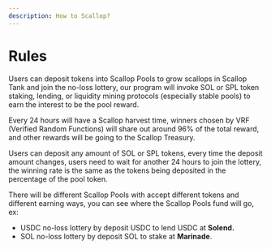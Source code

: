 ```yaml
---
description: How to Scallop?
---
```


# Rules

Users can deposit tokens into Scallop Pools to grow scallops in Scallop Tank and join the no-loss lottery, our program will invoke SOL or SPL token staking, lending, or liquidity mining protocols (especially stable pools) to earn the interest to be the pool reward.

Every 24 hours will have a Scallop harvest time, winners chosen by VRF (Verified Random Functions) will share out around 96% of the total reward, and other rewards will be going to the Scallop Treasury.

Users can deposit any amount of SOL or SPL tokens, every time the deposit amount changes, users need to wait for another 24 hours to join the lottery, the winning rate is the same as the tokens being deposited in the percentage of the pool token.

There will be different Scallop Pools with accept different tokens and different earning ways, you can see where the Scallop Pools fund will go, ex:

* USDC no-loss lottery by deposit USDC to lend USDC at **Solend.**
* SOL no-loss lottery by deposit SOL to stake at **Marinade**.

